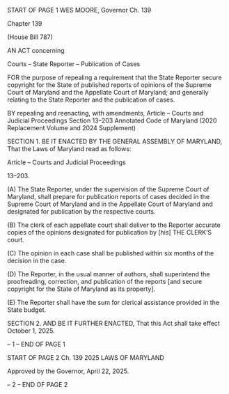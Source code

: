 START OF PAGE 1
WES MOORE, Governor Ch. 139

Chapter 139

(House Bill 787)

AN ACT concerning

Courts – State Reporter – Publication of Cases

FOR the purpose of repealing a requirement that the State Reporter secure copyright for
the State of published reports of opinions of the Supreme Court of Maryland and the
Appellate Court of Maryland; and generally relating to the State Reporter and the
publication of cases.

BY repealing and reenacting, with amendments,
Article – Courts and Judicial Proceedings
Section 13–203
Annotated Code of Maryland
(2020 Replacement Volume and 2024 Supplement)

SECTION 1. BE IT ENACTED BY THE GENERAL ASSEMBLY OF MARYLAND,
That the Laws of Maryland read as follows:

Article – Courts and Judicial Proceedings

13–203.

(A) The State Reporter, under the supervision of the Supreme Court of Maryland,
shall prepare for publication reports of cases decided in the Supreme Court of Maryland
and in the Appellate Court of Maryland and designated for publication by the respective
courts.

(B) The clerk of each appellate court shall deliver to the Reporter accurate copies
of the opinions designated for publication by [his] THE CLERK’S court.

(C) The opinion in each case shall be published within six months of the decision
in the case.

(D) The Reporter, in the usual manner of authors, shall superintend the
proofreading, correction, and publication of the reports [and secure copyright for the State
of Maryland as its property].

(E) The Reporter shall have the sum for clerical assistance provided in the State
budget.

SECTION 2. AND BE IT FURTHER ENACTED, That this Act shall take effect
October 1, 2025.

– 1 –
END OF PAGE 1

START OF PAGE 2
Ch. 139 2025 LAWS OF MARYLAND

Approved by the Governor, April 22, 2025.

– 2 –
END OF PAGE 2